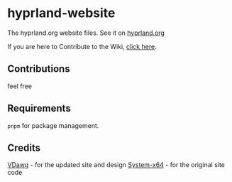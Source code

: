 # hyprland-website

The hyprland.org website files. See it on [hyprland.org](https://hyprland.org)

If you are here to Contribute to the Wiki, [click here](https://github.com/hyprwm/hyprland-wiki).

## Contributions

feel free

## Requirements

`pnpm` for package management.

## Credits

[VDawg](https://github.com/Visual-Dawg) - for the updated site and design
[System-x64](https://github.com/System-x64) - for the original site code
